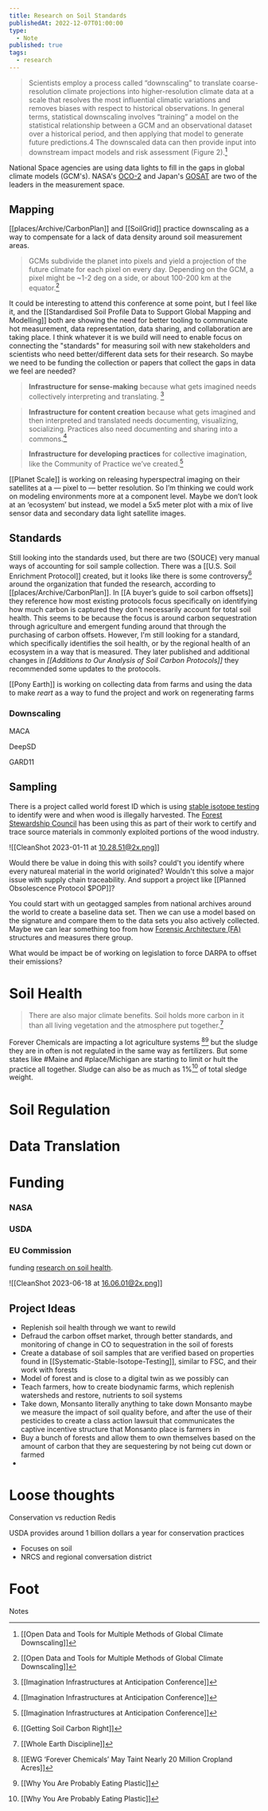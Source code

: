 ```yaml
---
title: Research on Soil Standards
publishedAt: 2022-12-07T01:00:00
type:
  - Note
published: true
tags:
  - research
---
```




>Scientists employ a process called “downscaling” to translate coarse-resolution climate projections into higher-resolution climate data at a scale that resolves the most influential climatic variations and removes biases with respect to historical observations. In general terms, statistical downscaling involves “training” a model on the statistical relationship between a GCM and an observational dataset over a historical period, and then applying that model to generate future predictions.4 The downscaled data can then provide input into downstream impact models and risk assessment (Figure 2).[^1]

National Space agencies are using data lights to fill in the gaps in global climate models (GCM's). NASA's [OCO-2](https://en.wikipedia.org/wiki/Orbiting_Carbon_Observatory_2) and Japan's [GOSAT](https://en.wikipedia.org/wiki/Greenhouse_Gases_Observing_Satellite) are two of the leaders in the measurement space.


## Mapping

[[places/Archive/CarbonPlan]] and [[SoilGrid]] practice downscaling as a way to compensate for a lack of data density around soil measurement areas.

>GCMs subdivide the planet into pixels and yield a projection of the future climate for each pixel on every day. Depending on the GCM, a pixel might be ~1-2 deg on a side, or about 100-200 km at the equator.[^1]

It could be interesting to attend this conference at some point, but I feel like it, and the [[Standardised Soil Profile Data to Support Global Mapping and Modelling]] both are showing the need for better tooling to communicate hot measurement, data representation, data sharing, and collaboration are taking place. I think whatever it is we build will need to enable focus on connecting the "standards" for measuring soil with new stakeholders and scientists who need better/different data sets for their research. So maybe we need to be funding the collection or papers that collect the gaps in data we feel are needed?

>**Infrastructure for sense-making** because what gets imagined needs collectively interpreting and translating. [^6]

>**Infrastructure for content creation** because what gets imagined and then interpreted and translated needs documenting, visualizing, socializing. Practices also need documenting and sharing into a commons.[^6]

>**Infrastructure for developing practices** for collective imagination, like the Community of Practice we’ve created.[^6]


[[Planet Scale]] is working on releasing hyperspectral imaging on their satellites at a — pixel to — better resolution. So I’m thinking we could work on modeling environments more at a component level. Maybe we don’t look at an ‘ecosystem’ but instead, we model a 5x5 meter plot with a mix of live sensor data and secondary data light satellite images.



## Standards

Still looking into the standards used, but there are two (SOUCE) very manual ways of accounting for soil sample collection. There was a [[U.S. Soil Enrichment Protocol]] created, but it looks like there is some controversy[^5] around the organization that funded the research, according to [[places/Archive/CarbonPlan]]. In [[A buyer’s guide to soil carbon offsets]] they reference how most existing protocols focus specifically on identifying how much carbon is captured they don't necessarily account for total soil health. This seems to be because the focus is around carbon sequestration through agriculture and emergent funding around that through the purchasing of carbon offsets. However, I'm still looking for a standard, which specifically identifies the soil health, or by the regional health of an ecosystem in a way that is measured. They later published and additional changes in *[[Additions to Our Analysis of Soil Carbon Protocols]]* they recommended some updates to the protocols.

[[Pony Earth]] is working on collecting data from farms and using the data to make *reart* as a way to fund the project and work on regenerating farms



### Downscaling

MACA

DeepSD


GARD11

## Sampling

There is a project called world forest ID which is using [stable isotope testing](https://en.wikipedia.org/wiki/Stable_isotope_ratio) to identify were and when wood is illegally harvested. The [Forest Stewardship Council](https://fsc.org/en) has been using this as part of their work to certify and trace source materials in commonly exploited portions of the wood industry.

![[CleanShot 2023-01-11 at 10.28.51@2x.png]]

Would there be value in doing this with soils? could't you identify where every natureal material in the world originated? Wouldn't this solve a major issue with supply chain traceability. And support a project like [[Planned Obsolescence Protocol $POP]]?

You could start with un geotagged samples  from national archives around the world to create a baseline data set. Then we can use a model based on the signature and compare them to the data sets you also actively collected. Maybe we can lear something too from how [Forensic Architecture (FA)](https://forensic-architecture.org) structures and measures there group.


What would be impact be of working on legislation to force DARPA to offset their emissions?


# Soil Health

> There are also major climate benefits. Soil holds more carbon in it than all living vegetation and the atmosphere put together.[^4]

Forever Chemicals are impacting a lot agriculture systems [^2][^3] but the sludge they are in often is not regulated in the same way as fertilizers. But some states like #Maine and #place/Michigan are starting to limit or hult the practice all together. Sludge can also be as much as 1%[^3] of total sledge weight.




# Soil Regulation




# Data Translation


# Funding

### NASA

### USDA

### EU Commission
funding [research on soil health](https://research-and-innovation.ec.europa.eu/funding/funding-opportunities/funding-programmes-and-open-calls/horizon-europe/eu-missions-horizon-europe/soil-health-and-food_en).

![[CleanShot 2023-06-18 at 16.06.01@2x.png]]

## Project Ideas

- Replenish soil health through we want to rewild
- Defraud the carbon offset market, through better standards, and monitoring of change in CO to sequestration in the soil of forests
- Create a database of soil samples that are verified based on properties found in [[Systematic-Stable-Isotope-Testing]], similar to FSC, and their work with forests
- Model of forest and is close to a digital twin as we possibly can
- Teach farmers, how to create biodynamic farms, which replenish watersheds and restore, nutrients to soil systems
- Take down, Monsanto literally anything to take down Monsanto maybe we measure the impact of soil quality before, and after the use of their pesticides to create a class action lawsuit that communicates the captive incentive structure that Monsanto place is farmers in
- Buy a bunch of forests and allow them to own themselves based on the amount of carbon that they are sequestering by not being cut down or farmed
-




# Loose thoughts

Conservation vs reduction Redis


USDA provides around 1 billion dollars a year for conservation practices
- Focuses on soil
- NRCS and regional conversation district

# Foot
Notes

[^1]: [[Open Data and Tools for Multiple Methods of Global Climate Downscaling]]
[^2]: [[EWG ‘Forever Chemicals’ May Taint Nearly 20 Million Cropland Acres]]
[^3]: [[Why You Are Probably Eating Plastic]]
[^4]: [[Whole Earth Discipline]]
[^5]: [[Getting Soil Carbon Right]]
[^6]: [[Imagination Infrastructures at Anticipation Conference]]
